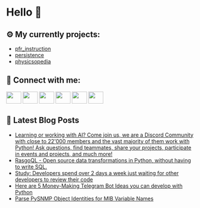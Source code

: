 # Hello 👋

## ⚙️ My currently projects:
- [pfr_instruction](https://github.com/bullbesh/pfr_instruction)
- [persistence](https://github.com/bullbesh/persistence)
- [physicsopedia](https://github.com/bullbesh/physicsopedia)

## 🔎 Connect with me:
[<img height="32" width="40" src="https://cdn.jsdelivr.net/npm/simple-icons@v5/icons/telegram.svg" />](https://t.me/bullbesh)
[<img height="32" width="40" src="https://cdn.jsdelivr.net/npm/simple-icons@v5/icons/vk.svg" />](https://vk.com/bullbesh)
[<img height="32" width="40" src="https://cdn.jsdelivr.net/npm/simple-icons@v5/icons/twitter.svg" />](https://twitter.com/bullbesh1)
[<img height="32" width="40" src="https://cdn.jsdelivr.net/npm/simple-icons@v5/icons/instagram.svg" />](https://www.instagram.com/bullbesh)
[<img height="32" width="40" src="https://cdn.jsdelivr.net/npm/simple-icons@v5/icons/reddit.svg" />](https://www.reddit.com/user/bullbesh)
[<img height="32" width="40" src="https://cdn.jsdelivr.net/npm/simple-icons@v5/icons/youtube.svg" />](https://www.youtube.com/channel/UCtfjRs6uzgq5mfm8S06WTcg)

## 📕 Latest Blog Posts
<!-- BLOG-POST-LIST:START -->
- [Learning or working with AI? Come join us, we are a Discord Community with close to 22&#39;000 members and the vast majority of them work with Python! Ask questions, find teammates, share your projects, participate in events and projects, and much more!](https://www.reddit.com/r/Python/comments/t53ls4/learning_or_working_with_ai_come_join_us_we_are_a/)
- [RasgoQL - Open source data transformations in Python, without having to write SQL.](https://www.reddit.com/r/Python/comments/t53g7u/rasgoql_open_source_data_transformations_in/)
- [Study: Developers spend over 2 days a week just waiting for other developers to review their code](https://www.reddit.com/r/Python/comments/t536bb/study_developers_spend_over_2_days_a_week_just/)
- [Here are 5 Money-Making Telegram Bot Ideas you can develop with Python](https://www.reddit.com/r/Python/comments/t52osv/here_are_5_moneymaking_telegram_bot_ideas_you_can/)
- [Parse PySNMP Object Identities for MIB Variable Names](https://www.reddit.com/r/Python/comments/t527yg/parse_pysnmp_object_identities_for_mib_variable/)
<!-- BLOG-POST-LIST:END -->
